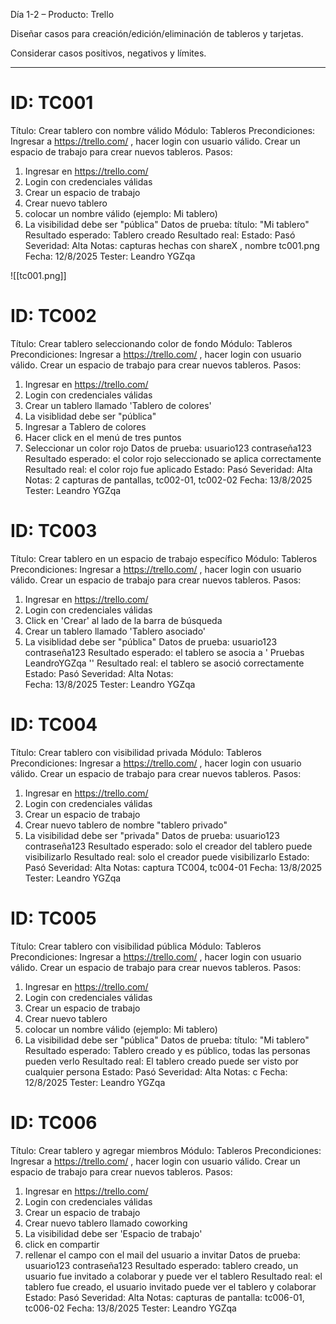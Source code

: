 Día 1-2 – Producto: Trello

Diseñar casos para creación/edición/eliminación de tableros y tarjetas.

Considerar casos positivos, negativos y límites.




--------------

# ID: TC001
Título: Crear tablero con nombre válido
Módulo: Tableros
Precondiciones: 
Ingresar a https://trello.com/ , hacer login con usuario válido.
Crear un espacio de trabajo para crear nuevos tableros.
Pasos:
1. Ingresar en https://trello.com/ 
2. Login con credenciales válidas
3. Crear un espacio de trabajo
4. Crear nuevo tablero
5. colocar un nombre válido (ejemplo: Mi tablero)
6. La visibilidad debe ser "pública"
Datos de prueba:  título: "Mi tablero"
Resultado esperado:  Tablero creado
Resultado real: 
Estado: Pasó
Severidad: Alta
Notas: capturas hechas con shareX , nombre tc001.png
Fecha:  12/8/2025
Tester: Leandro YGZqa

![[tc001.png]] 

# ID: TC002
Título: Crear tablero seleccionando color de fondo
Módulo: Tableros
Precondiciones: 
Ingresar a https://trello.com/ , hacer login con usuario válido.
Crear un espacio de trabajo para crear nuevos tableros.
Pasos:
1. Ingresar en https://trello.com/ 
2. Login con credenciales válidas
3.  Crear un tablero llamado 'Tablero de colores'
4.  La visiblidad debe ser "pública"
5. Ingresar a Tablero de colores
6. Hacer click en el menú de tres puntos
7. Seleccionar un color rojo
Datos de prueba: 
usuario123
contraseña123
Resultado esperado:  el color  rojo seleccionado se aplica correctamente
Resultado real: el color rojo fue aplicado
Estado: Pasó
Severidad: Alta
Notas:  2 capturas  de pantallas,  tc002-01, tc002-02
Fecha:  13/8/2025
Tester: Leandro YGZqa

# ID: TC003
Título: Crear tablero en un espacio de trabajo específico
Módulo: Tableros
Precondiciones: 
Ingresar a https://trello.com/ , hacer login con usuario válido.
Crear un espacio de trabajo para crear nuevos tableros.
Pasos:
1. Ingresar en https://trello.com/ 
2. Login con credenciales válidas
3. Click en 'Crear' al lado de la barra de búsqueda
4.  Crear un tablero llamado 'Tablero asociado'
5.  La visiblidad debe ser "pública"
Datos de prueba: 
usuario123
contraseña123
Resultado esperado: el tablero se asocia a ' Pruebas LeandroYGZqa  ''
Resultado real: el tablero se asoció correctamente
Estado: Pasó
Severidad: Alta
Notas:  
Fecha:  13/8/2025
Tester: Leandro YGZqa

# ID: TC004
Título: Crear tablero con visibilidad privada
Módulo: Tableros
Precondiciones: 
Ingresar a https://trello.com/ , hacer login con usuario válido.
Crear un espacio de trabajo para crear nuevos tableros.
Pasos:
1. Ingresar en https://trello.com/ 
2. Login con credenciales válidas
3. Crear un espacio de trabajo
4. Crear nuevo tablero de nombre "tablero privado"
5. La visibilidad debe ser "privada"
Datos de prueba: 
usuario123
contraseña123
Resultado esperado:  solo el creador del tablero puede visibilizarlo
Resultado real:  solo el creador puede visibilizarlo 
Estado: Pasó
Severidad: Alta
Notas:  captura TC004, tc004-01
Fecha:  13/8/2025
Tester: Leandro YGZqa

# ID: TC005
Título: Crear tablero con visibilidad pública
Módulo: Tableros
Precondiciones: 
Ingresar a https://trello.com/ , hacer login con usuario válido.
Crear un espacio de trabajo para crear nuevos tableros.
Pasos:
1. Ingresar en https://trello.com/ 
2. Login con credenciales válidas
3. Crear un espacio de trabajo
4. Crear nuevo tablero
5. colocar un nombre válido (ejemplo: Mi tablero)
6. La visibilidad debe ser "pública"
Datos de prueba:  título: "Mi tablero"
Resultado esperado:  Tablero creado y es público, todas las personas pueden verlo
Resultado real: El tablero creado puede ser visto por cualquier persona
Estado: Pasó
Severidad: Alta
Notas: c
Fecha:  12/8/2025
Tester: Leandro YGZqa

# ID: TC006
Título: Crear tablero y agregar miembros
Módulo: Tableros
Precondiciones: 
Ingresar a https://trello.com/ , hacer login con usuario válido.
Crear un espacio de trabajo para crear nuevos tableros.
Pasos:
1. Ingresar en https://trello.com/ 
2. Login con credenciales válidas
3. Crear un espacio de trabajo
4. Crear nuevo tablero llamado coworking
5. La visibilidad debe ser 'Espacio de trabajo'
6. click en compartir
7. rellenar el campo con el mail del usuario a invitar
Datos de prueba: 
usuario123
contraseña123
Resultado esperado: tablero creado, un usuario fue invitado a colaborar y puede ver el tablero
Resultado real:  el tablero fue creado, el usuario invitado puede ver el tablero y colaborar
Estado: Pasó
Severidad: Alta
Notas: capturas de pantalla:  tc006-01,  tc006-02
Fecha:  13/8/2025
Tester: Leandro YGZqa